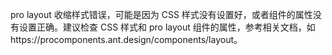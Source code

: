 pro layout 收缩样式错误，可能是因为 CSS 样式没有设置好，或者组件的属性没有设置正确。建议检查 CSS 样式和 pro layout 组件的属性，参考相关文档，如https://procomponents.ant.design/components/layout。
